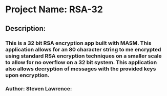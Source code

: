 # Project Name: RSA-32

## **Description:**

### This is a 32 bit RSA encryption app built with MASM. This application allows for an 80 character string to me encrypted using standard RSA encryption techniques on a smaller scale to allow for no overflow on a 32 bit system. This application also allows decryption of messages with the provided keys upon encryption. 


### **Author: Steven Lawrence:**

